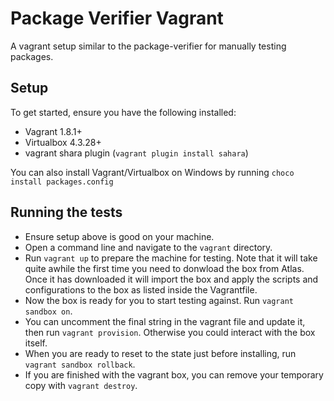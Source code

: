 # Package Verifier Vagrant

A vagrant setup similar to the package-verifier for manually testing packages.


## Setup

To get started, ensure you have the following installed:
 * Vagrant 1.8.1+
 * Virtualbox 4.3.28+
 * vagrant shara plugin (`vagrant plugin install sahara`)

You can also install Vagrant/Virtualbox on Windows by running `choco install packages.config`

## Running the tests

 * Ensure setup above is good on your machine.
 * Open a command line and navigate to the `vagrant` directory.
 * Run `vagrant up` to prepare the machine for testing. Note that it will take quite awhile the first time you need to donwload the box from Atlas. Once it has downloaded it will import the box and apply the scripts and configurations to the box as listed inside the Vagrantfile.
 * Now the box is ready for you to start testing against. Run `vagrant sandbox on`.
 * You can uncomment the final string in the vagrant file and update it, then run `vagrant provision`. Otherwise you could interact with the box itself.
 * When you are ready to reset to the state just before installing, run `vagrant sandbox rollback`.
 * If you are finished with the vagrant box, you can remove your temporary copy with `vagrant destroy`.
